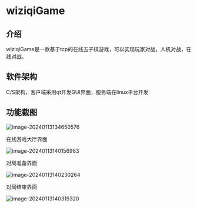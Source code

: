 # wiziqiGame

## 介绍

wiziqiGame是一款基于tcp的在线五子棋游戏，可以实现玩家对战，人机对战，在线对战。

## 软件架构

C/S架构，客户端采用qt开发GUI界面，服务端在linux平台开发

## 功能截图

![image-20240113134650576](https://s2.loli.net/2024/01/13/6xXhBCUjMrIJgy2.png)

在线游戏大厅界面

![image-20240113140156963](https://s2.loli.net/2024/01/13/x5aCuDthslHbyWq.png)

对局准备界面

![image-20240113140230264](https://s2.loli.net/2024/01/13/mcUGhMvRbfgpC7q.png)

对局结束界面

![image-20240113140319320](https://s2.loli.net/2024/01/13/onGpsuwBd2NDTv5.png)